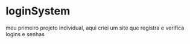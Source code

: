 # loginSystem
meu primeiro projeto individual, aqui criei um site que registra e verifica logins e senhas
